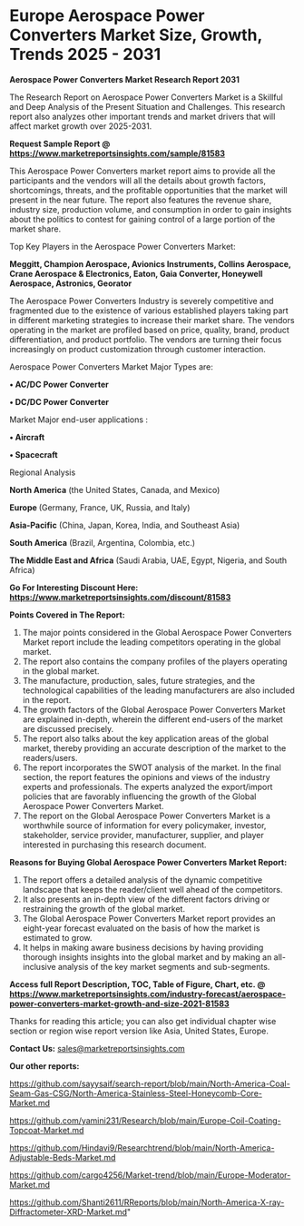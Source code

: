  # Europe Aerospace Power Converters Market Size, Growth, Trends 2025 - 2031

<strong>Aerospace Power Converters Market Research Report 2031</strong>

The Research Report on Aerospace Power Converters Market is a Skillful and Deep Analysis of the Present Situation and Challenges. This research report also analyzes other important trends and market drivers that will affect market growth over 2025-2031.

<strong>Request Sample Report @ <a href=https://www.marketreportsinsights.com/sample/81583>https://www.marketreportsinsights.com/sample/81583</a></strong>

This Aerospace Power Converters market report aims to provide all the participants and the vendors will all the details about growth factors, shortcomings, threats, and the profitable opportunities that the market will present in the near future. The report also features the revenue share, industry size, production volume, and consumption in order to gain insights about the politics to contest for gaining control of a large portion of the market share.

Top Key Players in the Aerospace Power Converters Market:

<strong>Meggitt, Champion Aerospace, Avionics Instruments, Collins Aerospace, Crane Aerospace & Electronics, Eaton, Gaia Converter, Honeywell Aerospace, Astronics, Georator</strong>

The Aerospace Power Converters Industry is severely competitive and fragmented due to the existence of various established players taking part in different marketing strategies to increase their market share. The vendors operating in the market are profiled based on price, quality, brand, product differentiation, and product portfolio. The vendors are turning their focus increasingly on product customization through customer interaction.

Aerospace Power Converters Market Major Types are:

<strong>• AC/DC Power Converter

• DC/DC Power Converter</strong>

Market Major end-user applications :

<strong>• Aircraft

• Spacecraft</strong>

Regional Analysis

</u><strong><b>North America</b></strong> (the United States, Canada, and Mexico)

<strong><b>Europe </b></strong>(Germany, France, UK, Russia, and Italy)

<strong><b>Asia-Pacific</b></strong> (China, Japan, Korea, India, and Southeast Asia)

<strong><b>South America</b></strong> (Brazil, Argentina, Colombia, etc.)

<strong><b>The Middle East and Africa</b></strong> (Saudi Arabia, UAE, Egypt, Nigeria, and South Africa)

<strong>Go For Interesting Discount Here: <a href=https://www.marketreportsinsights.com/discount/81583>https://www.marketreportsinsights.com/discount/81583</a></strong>

<strong>Points Covered in The Report:</strong>
<ol>
  <li>The major points considered in the Global Aerospace Power Converters Market report include the leading competitors operating in the global market.</li>
  <li>The report also contains the company profiles of the players operating in the global market.</li>
  <li>The manufacture, production, sales, future strategies, and the technological capabilities of the leading manufacturers are also included in the report.</li>
  <li>The growth factors of the Global Aerospace Power Converters Market are explained in-depth, wherein the different end-users of the market are discussed precisely.</li>
  <li>The report also talks about the key application areas of the global market, thereby providing an accurate description of the market to the readers/users.</li>
  <li>The report incorporates the SWOT analysis of the market. In the final section, the report features the opinions and views of the industry experts and professionals. The experts analyzed the export/import policies that are favorably influencing the growth of the Global Aerospace Power Converters Market.</li>
  <li>The report on the Global Aerospace Power Converters Market is a worthwhile source of information for every policymaker, investor, stakeholder, service provider, manufacturer, supplier, and player interested in purchasing this research document.</li>
</ol>
<strong>Reasons for Buying Global Aerospace Power Converters Market Report:</strong>

<ol>
  <li>The report offers a detailed analysis of the dynamic competitive landscape that keeps the reader/client well ahead of the competitors.</li>
  <li>It also presents an in-depth view of the different factors driving or restraining the growth of the global market.</li>
  <li>The Global Aerospace Power Converters Market report provides an eight-year forecast evaluated on the basis of how the market is estimated to grow.</li>
  <li>It helps in making aware business decisions by having providing thorough insights insights into the global market and by making an all-inclusive analysis of the key market segments and sub-segments.</li>
</ol>
<strong>Access full Report Description, TOC, Table of Figure, Chart, etc. @ <a href=https://www.marketreportsinsights.com/industry-forecast/aerospace-power-converters-market-growth-and-size-2021-81583>https://www.marketreportsinsights.com/industry-forecast/aerospace-power-converters-market-growth-and-size-2021-81583</a></strong>


Thanks for reading this article; you can also get individual chapter wise section or region wise report version like Asia, United States, Europe.

<strong>Contact Us:</strong>
sales@marketreportsinsights.com

<strong>Our other reports:</strong>

<a href=https://github.com/sayysaif/search-report/blob/main/North-America-Coal-Seam-Gas-CSG/North-America-Stainless-Steel-Honeycomb-Core-Market.md>https://github.com/sayysaif/search-report/blob/main/North-America-Coal-Seam-Gas-CSG/North-America-Stainless-Steel-Honeycomb-Core-Market.md</a>

<a href=https://github.com/yamini231/Research/blob/main/Europe-Coil-Coating-Topcoat-Market.md>https://github.com/yamini231/Research/blob/main/Europe-Coil-Coating-Topcoat-Market.md</a>

<a href=https://github.com/Hindavi9/Researchtrend/blob/main/North-America-Adjustable-Beds-Market.md>https://github.com/Hindavi9/Researchtrend/blob/main/North-America-Adjustable-Beds-Market.md</a>

<a href=https://github.com/cargo4256/Market-trend/blob/main/Europe-Moderator-Market.md>https://github.com/cargo4256/Market-trend/blob/main/Europe-Moderator-Market.md</a>

<a href=https://github.com/Shanti2611/RReports/blob/main/North-America-X-ray-Diffractometer-XRD-Market.md>https://github.com/Shanti2611/RReports/blob/main/North-America-X-ray-Diffractometer-XRD-Market.md</a>"
